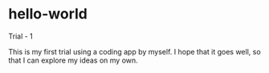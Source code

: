 # hello-world
Trial - 1


This is my first trial using a coding app by myself. I hope that it goes well, so that I can explore my ideas on my own. 
